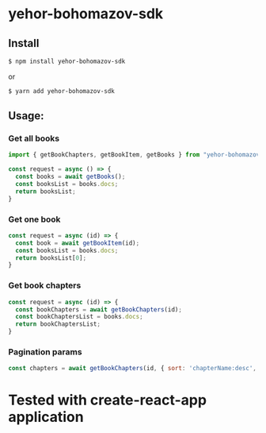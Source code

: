 # yehor-bohomazov-sdk

## Install

```sh
$ npm install yehor-bohomazov-sdk
```

or

```sh
$ yarn add yehor-bohomazov-sdk
```

## Usage:

### Get all books

```js
import { getBookChapters, getBookItem, getBooks } from "yehor-bohomazov-sdk";

const request = async () => {
  const books = await getBooks();
  const booksList = books.docs;
  return booksList;
}
```

### Get one book

```js
const request = async (id) => {
  const book = await getBookItem(id);
  const booksList = books.docs;
  return booksList[0];
}
```

### Get book chapters

```js
const request = async (id) => {
  const bookChapters = await getBookChapters(id);
  const bookChaptersList = books.docs;
  return bookChaptersList;
}
```

### Pagination params

```js 
const chapters = await getBookChapters(id, { sort: 'chapterName:desc', page: 2, offset: 10, limit: 100 });
```

# Tested with create-react-app application
